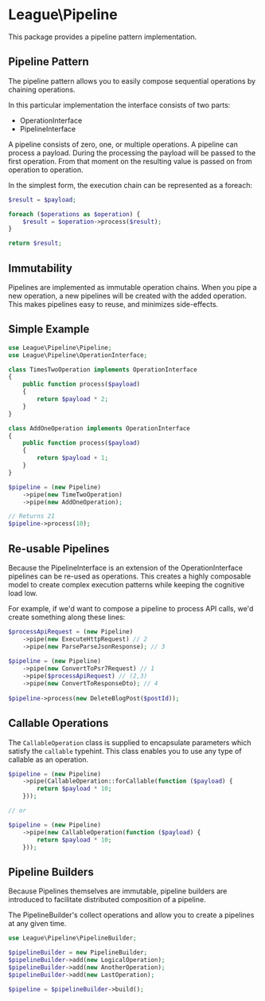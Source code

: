 # League\Pipeline

This package provides a pipeline pattern implementation.

## Pipeline Pattern

The pipeline pattern allows you to easily compose sequential operations by
chaining operations.

In this particular implementation the interface consists of two parts:

* OperationInterface
* PipelineInterface

A pipeline consists of zero, one, or multiple operations. A pipeline can process
a payload. During the processing the payload will be passed to the first operation.
From that moment on the resulting value is passed on from operation to operation.

In the simplest form, the execution chain can be represented as a foreach:

```php
$result = $payload;

foreach ($operations as $operation) {
    $result = $operation->process($result);
}

return $result;
```

## Immutability

Pipelines are implemented as immutable operation chains. When you pipe a new
operation, a new pipelines will be created with the added operation. This makes
pipelines easy to reuse, and minimizes side-effects.

## Simple Example

```php
use League\Pipeline\Pipeline;
use League\Pipeline\OperationInterface;

class TimesTwoOperation implements OperationInterface
{
    public function process($payload)
    {
        return $payload * 2;
    }
}

class AddOneOperation implements OperationInterface
{
    public function process($payload)
    {
        return $payload + 1;
    }
}

$pipeline = (new Pipeline)
    ->pipe(new TimeTwoOperation)
    ->pipe(new AddOneOperation);

// Returns 21
$pipeline->process(10);
```

## Re-usable Pipelines

Because the PipelineInterface is an extension of the OperationInterface
pipelines can be re-used as operations. This creates a highly composable model
to create complex execution patterns while keeping the cognitive load low.

For example, if we'd want to compose a pipeline to process API calls, we'd create
something along these lines:

```php
$processApiRequest = (new Pipeline)
    ->pipe(new ExecuteHttpRequest) // 2
    ->pipe(new ParseParseJsonResponse); // 3
    
$pipeline = (new Pipeline)
    ->pipe(new ConvertToPsr7Request) // 1
    ->pipe($processApiRequest) // (2,3)
    ->pipe(new ConvertToResponseDto); // 4 
    
$pipeline->process(new DeleteBlogPost($postId));
```

## Callable Operations

The `CallableOperation` class is supplied to encapsulate parameters which satisfy
the `callable` typehint. This class enables you to use any type of callable as an
operation.

```php
$pipeline = (new Pipeline)
    ->pipe(CallableOperation::forCallable(function ($payload) {
        return $payload * 10;
    }));

// or

$pipeline = (new Pipeline)
    ->pipe(new CallableOperation(function ($payload) {
        return $payload * 10;
    }));
```

## Pipeline Builders

Because Pipelines themselves are immutable, pipeline builders are introduced to
facilitate distributed composition of a pipeline.

The PipelineBuilder's collect operations and allow you to create a pipelines at
any given time.

```php
use League\Pipeline\PipelineBuilder;

$pipelineBuilder = new PipelineBuilder;
$pipelineBuilder->add(new LogicalOperation);
$pipelineBuilder->add(new AnotherOperation);
$pipelineBuilder->add(new LastOperation);

$pipeline = $pipelineBuilder->build();
```

